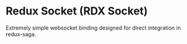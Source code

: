 # Redux Socket (RDX Socket)
Extremely simple websocket binding designed for direct integration in redux-saga.
